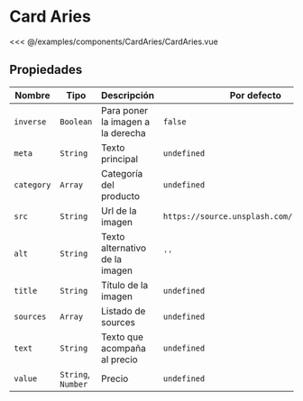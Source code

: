# Card Aries

<Preview>
  <template slot="demo">
    <components-CardAries-CardAries />
  </template>

  <<< @/examples/components/CardAries/CardAries.vue
</Preview>

## Propiedades

| Nombre     | Tipo                                   | Descripción                                                                                                                                             | Por defecto |
|------------|----------------------------------------|---------------------------------------------------------------------------------------------------------------------------------------------------------|--------------------------------------------|
| `inverse`  | `Boolean`                              | Para poner la imagen a la derecha                                                                                                                       | `false`                                    |
| `meta`     | `String`                               | Texto principal                                                                                                                                         | `undefined`                                |
| `category` | `Array`                                | Categoría del producto                                                                                                                                  | `undefined`                                |
| `src`      | `String`                               | Url de la imagen                                                                                                                                        | `https://source.unsplash.com/random/80x80` |
| `alt`      | `String`                               | Texto alternativo de la imagen                                                                                                                          | `''`                                       |
| `title`    | `String`                               | Título de la imagen                                                                                                                                     | `undefined`                                |
| `sources`  | `Array`                                | Listado de sources                                                                                                                                      | `undefined`                                |
| `text`     | `String`                               | Texto que acompaña al precio                                                                                                                            | `undefined`                                |
| `value`    | `String`, `Number`                     | Precio                                                                                                                                                  | `undefined`                                |                                                                                                                         | `false`     |